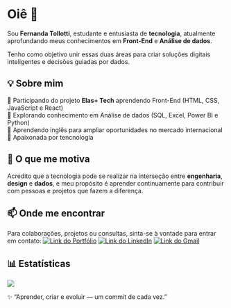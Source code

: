 # Oiê 👋 

Sou **Fernanda Tollotti**, estudante e entusiasta de **tecnologia**, atualmente aprofundando meus conhecimentos em **Front-End** e **Análise de dados**.

Tenho como objetivo unir essas duas áreas para criar soluções digitais inteligentes e decisões guiadas por dados.

## 💡 Sobre mim
🔸 Participando do projeto **Elas+ Tech** aprendendo Front-End (HTML, CSS, JavaScript e React)  
🔸 Explorando conhecimento em Análise de dados (SQL, Excel, Power BI e Python)  
🔸 Aprendendo inglês para ampliar oportunidades no mercado internacional  
🔸 Apaixonada por tencnologia


## 🧠 O que me motiva

Acredito que a tecnologia pode se realizar na interseção entre **engenharia**, **design** e **dados**, e meu propósito é aprender continuamente para contribuir com pessoas e projetos que fazem a diferença.

##  📫 Onde me encontrar

Para colaborações, projetos ou consultas, sinta-se à vontade para entrar em contato:
[![Link do Portfólio](https://img.shields.io/badge/Portfólio-b702ff?style=for-the-badge)](https://fernandatollotti.com.br)
[![Link do LinkedIn](https://img.shields.io/badge/LinkedIn-b702ff?style=for-the-badge)](https://www.linkedin.com/in/fernanda-tollotti)
[![Link do Gmail](https://img.shields.io/badge/Gmail-b702ff?style=for-the-badge)](mailto:contato@fernandatollotti.com.br)

## 📊 Estatísticas

<img src="https://github-readme-stats.vercel.app/api?username=fernandatollotti&show_icons=true&hide_border=true&title_color=9A5AF2&text_color=fff&icon_color=b702ff&bg_color=0d1117" />


✨ “Aprender, criar e evoluir — um commit de cada vez.”
